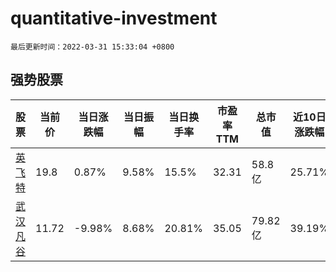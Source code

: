 # quantitative-investment

`最后更新时间：2022-03-31 15:33:04 +0800`

## 强势股票

|股票|当前价|当日涨跌幅|当日振幅|当日换手率|市盈率TTM|总市值|近10日涨跌幅|
|----|----|----|----|----|----|----|----|
|[英飞特](https://xueqiu.com/S/SZ300582)|19.8|0.87%|9.58%|15.5%|32.31|58.8亿|25.71%|
|[武汉凡谷](https://xueqiu.com/S/SZ002194)|11.72|-9.98%|8.68%|20.81%|35.05|79.82亿|39.19%|
